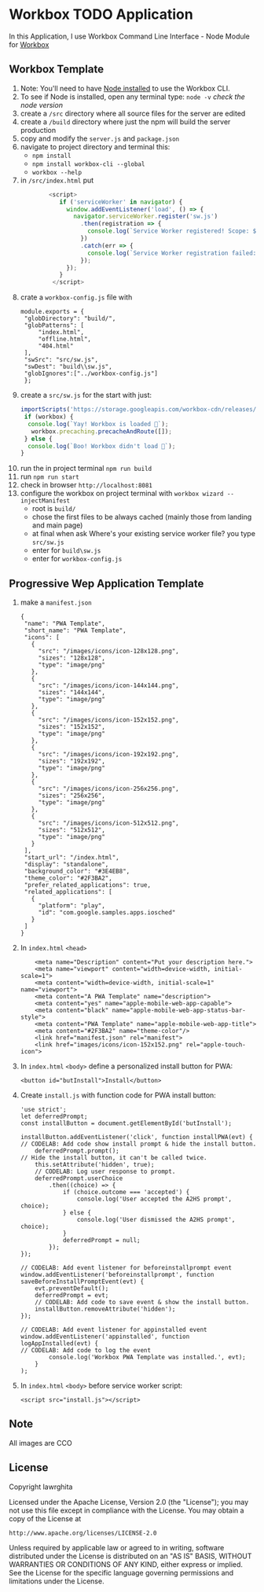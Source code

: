 # Workbox TODO Application

In this Application, I use Workbox Command Line Interface - Node Module for [Workbox](https://workboxjs.org/) 
## Workbox Template
1. Note: You'll need to have [Node installed](https://nodejs.org/en/download/) to use the Workbox CLI.
2. To see if Node is installed, open any terminal type: `node -v`  *check the node version*
3. create a `/src` directory where all source files for the server are edited 
4. create a `/build` directory where just the npm will build the server production
5. copy and modify the `server.js` and `package.json`
6. navigate to project directory and terminal this: 
    * `npm install` 
    * `npm install workbox-cli --global`
    * `workbox --help`
7. in `/src/index.html` put
    ```javascript
            <script>
               if ('serviceWorker' in navigator) {
                 window.addEventListener('load', () => {
                   navigator.serviceWorker.register('sw.js')
                     .then(registration => {
                       console.log(`Service Worker registered! Scope: ${registration.scope}`);
                     })
                     .catch(err => {
                       console.log(`Service Worker registration failed: ${err}`);
                     });
                 });
               }
             </script>
     ```
  8. crate a `workbox-config.js` file with
     ```
     module.exports = {
      "globDirectory": "build/",
      "globPatterns": [
          "index.html",
          "offline.html",
          "404.html"
      ],
      "swSrc": "src/sw.js",
      "swDest": "build\\sw.js",
      "globIgnores":["../workbox-config.js"]
      };
        ```
 9. create a `src/sw.js` for the start with just:
     ``` javascript
     importScripts('https://storage.googleapis.com/workbox-cdn/releases/3.5.0/workbox-sw.js');
      if (workbox) {
       console.log(`Yay! Workbox is loaded 🎉`);
        workbox.precaching.precacheAndRoute([]);
      } else {
       console.log(`Boo! Workbox didn't load 😬`);
     }
     ```
10. run the in project terminal `npm run build`
11. run `npm run start`
12. check in browser `http://localhost:8081`
13. configure the workbox on project terminal with `workbox wizard --injectManifest`
    * root is `build/`
    * chose the first files to be always cached (mainly those from landing and main page) 
    * at final when ask Where's your existing service worker file? you type `src/sw.js`
    * enter for `build\sw.js`
    * enter for `workbox-config.js`
 
 ## Progressive Wep Application Template
1. make a `manifest.json`
     ```
    {
      "name": "PWA Template",
      "short_name": "PWA Template",
      "icons": [
        {
          "src": "/images/icons/icon-128x128.png",
          "sizes": "128x128",
          "type": "image/png"
        },
        {
          "src": "/images/icons/icon-144x144.png",
          "sizes": "144x144",
          "type": "image/png"
        },
        {
          "src": "/images/icons/icon-152x152.png",
          "sizes": "152x152",
          "type": "image/png"
        },
        {
          "src": "/images/icons/icon-192x192.png",
          "sizes": "192x192",
          "type": "image/png"
        },
        {
          "src": "/images/icons/icon-256x256.png",
          "sizes": "256x256",
          "type": "image/png"
        },
        {
          "src": "/images/icons/icon-512x512.png",
          "sizes": "512x512",
          "type": "image/png"
        }
      ],
      "start_url": "/index.html",
      "display": "standalone",
      "background_color": "#3E4EB8",
      "theme_color": "#2F3BA2",
      "prefer_related_applications": true,
      "related_applications": [
        {
          "platform": "play",
          "id": "com.google.samples.apps.iosched"
        }
      ]
    }
    ```    
2. In `index.html` `<head>`
    ```
        <meta name="Description" content="Put your description here.">
        <meta name="viewport" content="width=device-width, initial-scale=1">
        <meta content="width=device-width, initial-scale=1" name="viewport">
        <meta content="A PWA Template" name="description">
        <meta content="yes" name="apple-mobile-web-app-capable">
        <meta content="black" name="apple-mobile-web-app-status-bar-style">
        <meta content="PWA Template" name="apple-mobile-web-app-title">
        <meta content="#2F3BA2" name="theme-color"/>
        <link href="manifest.json" rel="manifest">
        <link href="images/icons/icon-152x152.png" rel="apple-touch-icon">
    ```
 3.  In `index.html` `<body>` define a personalized install button for PWA:
     ```
     <button id="butInstall">Install</button>
     ```
 4. Create `install.js` with function code for PWA install button:
     ```
     'use strict';
     let deferredPrompt;
     const installButton = document.getElementById('butInstall');
     
     installButton.addEventListener('click', function installPWA(evt) {
     // CODELAB: Add code show install prompt & hide the install button.
         deferredPrompt.prompt();
     // Hide the install button, it can't be called twice.
         this.setAttribute('hidden', true);
         // CODELAB: Log user response to prompt.
         deferredPrompt.userChoice
             .then((choice) => {
                 if (choice.outcome === 'accepted') {
                     console.log('User accepted the A2HS prompt', choice);
                 } else {
                     console.log('User dismissed the A2HS prompt', choice);
                 }
                 deferredPrompt = null;
             });
     });
     
     // CODELAB: Add event listener for beforeinstallprompt event
     window.addEventListener('beforeinstallprompt', function saveBeforeInstallPromptEvent(evt) {
         evt.preventDefault();
         deferredPrompt = evt;
         // CODELAB: Add code to save event & show the install button.
         installButton.removeAttribute('hidden');
     });
     
     // CODELAB: Add event listener for appinstalled event
     window.addEventListener('appinstalled', function logAppInstalled(evt) {
     // CODELAB: Add code to log the event
             console.log('Workbox PWA Template was installed.', evt);
         }
     );
     ```
 5. In `index.html` `<body>` before service worker script:
     ```
     <script src="install.js"></script>
     ```
## Note
All images are CCO
## License
Copyright lawrghita

Licensed under the Apache License, Version 2.0 (the "License");
you may not use this file except in compliance with the License.
You may obtain a copy of the License at

    http://www.apache.org/licenses/LICENSE-2.0

Unless required by applicable law or agreed to in writing, software
distributed under the License is distributed on an "AS IS" BASIS,
WITHOUT WARRANTIES OR CONDITIONS OF ANY KIND, either express or implied.
See the License for the specific language governing permissions and
limitations under the License.